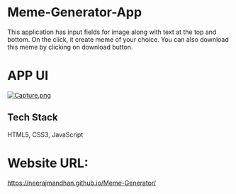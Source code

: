 
# Meme-Generator-App

This application has input fields for image along with text at the top and bottom.
On the click, it create meme of your choice. You can also download this meme by clicking on download button.


# APP UI

[![Capture.png](https://i.postimg.cc/vH7ZQnwD/Capture.png)](https://postimg.cc/mtDsjtDG)
## Tech Stack

HTML5, CSS3, JavaScript



# Website URL:
https://neerajmandhan.github.io/Meme-Generator/

